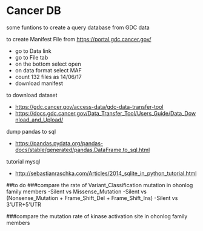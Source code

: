 # Cancer DB
some funtions to create a query database from GDC data


to create Manifest File 
from https://portal.gdc.cancer.gov/
- go to Data link
- go to File tab
- on the bottom select open
- on data format select MAF
- count 132 files as 14/06/17
- download manifest

to download dataset
- https://gdc.cancer.gov/access-data/gdc-data-transfer-tool
- https://docs.gdc.cancer.gov/Data_Transfer_Tool/Users_Guide/Data_Download_and_Upload/


dump pandas to sql
- https://pandas.pydata.org/pandas-docs/stable/generated/pandas.DataFrame.to_sql.html

tutorial mysql
- http://sebastianraschka.com/Articles/2014_sqlite_in_python_tutorial.html

##to do
###compare the rate of Variant_Classification mutation in ohonlog family members 
-Silent vs Missense_Mutation
-Silent vs (Nonsense_Mutation + Frame_Shift_Del + Frame_Shift_Ins)
-Silent vs 3'UTR+5'UTR

###compare the mutation rate of kinase activation site in ohonlog family members 



 